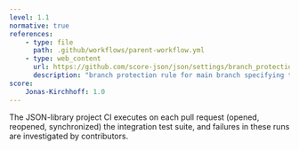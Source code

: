 ```yaml
---
level: 1.1
normative: true
references:
    - type: file
      path: .github/workflows/parent-workflow.yml
    - type: web_content
      url: https://github.com/score-json/json/settings/branch_protection_rules/65227858
      description: "branch protection rule for main branch specifying that failures of tests prevent merge."
score:
    Jonas-Kirchhoff: 1.0
---
```


The JSON-library project CI executes on each pull request (opened, reopened, synchronized) the integration test suite, and failures in these runs are investigated by contributors.
